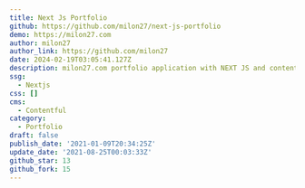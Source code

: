```yaml
---
title: Next Js Portfolio
github: https://github.com/milon27/next-js-portfolio
demo: https://milon27.com
author: milon27
author_link: https://github.com/milon27
date: 2024-02-19T03:05:41.127Z
description: milon27.com portfolio application with NEXT JS and contentful
ssg:
  - Nextjs
css: []
cms:
  - Contentful
category:
  - Portfolio
draft: false
publish_date: '2021-01-09T20:34:25Z'
update_date: '2021-08-25T00:03:33Z'
github_star: 13
github_fork: 15
---
```

